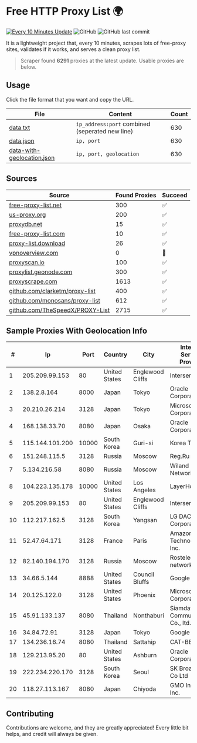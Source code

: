 
# Free HTTP Proxy List 🌍

[![Every 10 Minutes Update](https://github.com/mertguvencli/http-proxy-list/actions/workflows/main.yml/badge.svg?branch=main)](https://github.com/mertguvencli/http-proxy-list/actions/workflows/main.yml)
![GitHub](https://img.shields.io/github/license/mertguvencli/http-proxy-list)
![GitHub last commit](https://img.shields.io/github/last-commit/mertguvencli/http-proxy-list)

It is a lightweight project that, every 10 minutes, scrapes lots of free-proxy sites, validates if it works, and serves a clean proxy list.


> Scraper found **6291** proxies at the latest update. Usable proxies are below.

## Usage

Click the file format that you want and copy the URL.


|File|Content|Count|
|----|-------|-----|
|[data.txt](https://raw.githubusercontent.com/mertguvencli/http-proxy-list/main/proxy-list/data.txt)|`ip_address:port` combined (seperated new line)|630|
|[data.json](https://raw.githubusercontent.com/mertguvencli/http-proxy-list/main/proxy-list/data.json)|`ip, port`|630|
|[data-with-geolocation.json](https://raw.githubusercontent.com/mertguvencli/http-proxy-list/main/proxy-list/data-with-geolocation.json)|`ip, port, geolocation`|630|

## Sources

|Source|Found Proxies|Succeed|
|------|-------------|-------|
|[free-proxy-list.net](https://free-proxy-list.net)|300|✅|
|[us-proxy.org](https://www.us-proxy.org)|200|✅|
|[proxydb.net](http://proxydb.net)|15|✅|
|[free-proxy-list.com](https://free-proxy-list.com/?page=&port=&type%5B%5D=http&type%5B%5D=https&up_time=0&search=Search)|10|✅|
|[proxy-list.download](https://www.proxy-list.download/HTTP)|26|✅|
|[vpnoverview.com](https://vpnoverview.com/privacy/anonymous-browsing/free-proxy-servers)|0|🚫|
|[proxyscan.io](https://www.proxyscan.io)|100|✅|
|[proxylist.geonode.com](https://proxylist.geonode.com/api/proxy-list?limit=300&page=1&sort_by=lastChecked&sort_type=desc&protocols=http,https)|300|✅|
|[proxyscrape.com](https://api.proxyscrape.com/v2/?request=displayproxies&protocol=http&timeout=10000&country=all&ssl=all&anonymity=all)|1613|✅|
|[github.com/clarketm/proxy-list](https://raw.githubusercontent.com/clarketm/proxy-list/master/proxy-list-raw.txt)|400|✅|
|[github.com/monosans/proxy-list](https://raw.githubusercontent.com/monosans/proxy-list/main/proxies/http.txt)|612|✅|
|[github.com/TheSpeedX/PROXY-List](https://raw.githubusercontent.com/TheSpeedX/PROXY-List/master/http.txt)|2715|✅|


## Sample Proxies With Geolocation Info

|#|Ip|Port|Country|City|Internet Service Provider|
|-|--|----|-------|----|-------------------------|
|1|205.209.99.153|80|United States|Englewood Cliffs|Interserver, Inc|
|2|138.2.8.164|8000|Japan|Tokyo|Oracle Corporation|
|3|20.210.26.214|3128|Japan|Tokyo|Microsoft Corporation|
|4|168.138.33.70|8080|Japan|Osaka|Oracle Corporation|
|5|115.144.101.200|10000|South Korea|Guri-si|Korea Telecom|
|6|151.248.115.5|3128|Russia|Moscow|Reg.Ru|
|7|5.134.216.58|8080|Russia|Moscow|Wiland Network Russia|
|8|104.223.135.178|10000|United States|Los Angeles|LayerHost|
|9|205.209.99.153|80|United States|Englewood Cliffs|Interserver, Inc|
|10|112.217.162.5|3128|South Korea|Yangsan|LG DACOM Corporation|
|11|52.47.64.171|3128|France|Paris|Amazon Technologies Inc.|
|12|82.140.194.170|3128|Russia|Moscow|Rostelecom networks|
|13|34.66.5.144|8888|United States|Council Bluffs|Google LLC|
|14|20.125.122.0|3128|United States|Phoenix|Microsoft Corporation|
|15|45.91.133.137|8080|Thailand|Nonthaburi|Siamdata Communication Co., ltd.|
|16|34.84.72.91|3128|Japan|Tokyo|Google LLC|
|17|134.236.16.74|8080|Thailand|Sattahip|CAT-BB|
|18|129.213.95.20|80|United States|Ashburn|Oracle Corporation|
|19|222.234.220.170|3128|South Korea|Seoul|SK Broadband Co Ltd|
|20|118.27.113.167|8080|Japan|Chiyoda|GMO Internet, Inc.|



## Contributing

Contributions are welcome, and they are greatly appreciated! Every
little bit helps, and credit will always be given.


